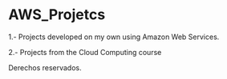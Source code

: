 # AWS_Projetcs

1.- Projects developed on my own using Amazon Web Services.

2.- Projects from the Cloud Computing course

Derechos reservados.
